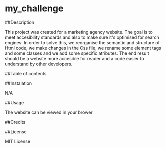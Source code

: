 # my_challenge

##Description

This project was created for a marketing agency website.  The goal is to meet accesibility standards and also to make sure it's optimised for search engines. In order to solve this, we reorganise the semantic and structure of Html code, we make changes in the Css file, we rename some element tags and some classes and we add some specific atributes. 
The end result should be a website more accesible for reader and a code easier to understand by other developers.

##Table of contents

##Instalation

N/A


##Usage 

The website can be viewed in your brower 

##Credits


##License

MIT License